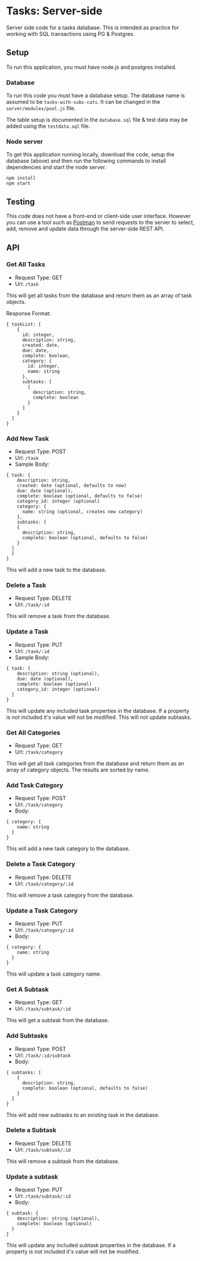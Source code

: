 # Tasks: Server-side

Server side code for a tasks database. This is intended as practice for working with SQL transactions using PG & Postgres.

## Setup
To run this application, you must have node.js and postgres installed.

### Database
To run this code you must have a database setup.  The database name is assumed to be `tasks-with-subs-cats`. It can be changed in the `server/modules/pool.js` file.

The table setup is documented in the `database.sql` file & test data may be added using the `testdata.sql` file.

### Node server
To get this application running locally, download the code, setup the database (above) and then run the following commands to install dependencies and start the node server.

```
npm install
npm start
```

## Testing 
This code does not have a front-end or client-side user interface. However you can use a tool such as [Postman]() to send requests to the server to select, add, remove and update data through the server-side REST API.

## API

### Get All Tasks

- Request Type: GET
- Url: `/task`

This will get all tasks from the database and return them as an array of task objects.

Response Format:
```
{ taskList: [
    {
      id: integer,
      description: string,
      created: date,
      due: date,
      complete: boolean,
      category: {
        id: integer,
        name: string 
      },
      subtasks: [
        {
          description: string,
          complete: boolean
        }
      ]
    }
  ]
}
```

### Add New Task

- Request Type: POST
- Url: `/task`
- Sample Body: 
```
{ task: {
    description: string,
    created: date (optional, defaults to now)
    due: date (optional),
    complete: boolean (optional, defaults to false)
    category_id: integer (optional)
    category: {
      name: string (optional, creates new category)
    },
    subtasks: [
    {
      description: string,
      complete: boolean (optional, defaults to false)
    }
  ]
  }
}
```

This will add a new task to the database. 

### Delete a Task

- Request Type: DELETE
- Url: `/task/:id`

This will remove a task from the database.

### Update a Task

- Request Type: PUT
- Url: `/task/:id`
-  Sample Body: 
```
{ task: {
    description: string (optional),
    due: date (optional),
    complete: boolean (optional)
    category_id: integer (optional) 
  }
}
```

This will update any included task properties in the database. If a property is not included it's value will not be modified.  This will not update subtasks.

### Get All Categories

- Request Type: GET
- Url: `/task/category`

This will get all task categories from the database and return them as an array of category objects. The results are sorted by name.

### Add Task Category

- Request Type: POST
- Url: `/task/category`
- Body: 
```
{ category: {
    name: string
  }
}
```

This will add a new task category to the database. 

### Delete a Task Category

- Request Type: DELETE
- Url: `/task/category/:id`

This will remove a task category from the database.

### Update a Task Category

- Request Type: PUT
- Url: `/task/category/:id`
- Body: 
```
{ category: {
    name: string
  }
}
```

This will update a task category name. 

### Get A Subtask

- Request Type: GET
- Url: `/task/subtask/:id`

This will get a subtask from the database.

### Add Subtasks

- Request Type: POST
- Url: `/task/:id/subtask`
- Body: 
```
{ subtasks: [
    {
      description: string,
      complete: boolean (optional, defaults to false)
    }
  ]
}
```

This will add new subtasks to an existing task in the database. 

### Delete a Subtask

- Request Type: DELETE
- Url: `/task/subtask/:id`

This will remove a subtask from the database.

### Update a subtask
- Request Type: PUT
- Url: `/task/subtask/:id`
- Body: 
```
{ subtask: {
    description: string (optional),
    complete: boolean (optional) 
  }
}
```

This will update any included subtask properties in the database. If a property is not included it's value will not be modified.
